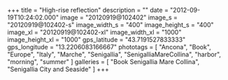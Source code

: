 +++
title = "High-rise reflection"
description = ""
date = "2012-09-19T10:24:02.000"
image = "20120919@102402"
image_s = "20120919@102402-s"
image_width_s = "400"
image_height_s = "400"
image_xl = "20120919@102402-xl"
image_width_xl = "1000"
image_height_xl = "1000"
gps_latitude = "43.7191527833333"
gps_longitude = "13.2206083166667"
phototags = [ "Ancona", "Book", "Europe", "Italy", "Marche", "Senigallia", "SenigalliaMareCollina", "harbor", "morning", "summer" ]
galleries = [ "Book Senigallia Mare Collina", "Senigallia City and Seaside" ]
+++
